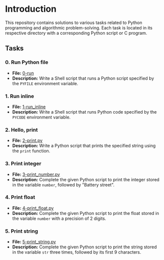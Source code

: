 # Introduction
This repository contains solutions to various tasks related to Python programming and algorithmic problem-solving. Each task is located in its respective directory with a corresponding Python script or C program.

## Tasks

### 0. Run Python file
- **File:** [0-run](./0x00-python-hello_world/0-run)
- **Description:** Write a Shell script that runs a Python script specified by the `PYFILE` environment variable.

### 1. Run inline
- **File:** [1-run_inline](./0x00-python-hello_world/1-run_inline)
- **Description:** Write a Shell script that runs Python code specified by the `PYCODE` environment variable.

### 2. Hello, print
- **File:** [2-print.py](./0x00-python-hello_world/2-print.py)
- **Description:** Write a Python script that prints the specified string using the `print` function.

### 3. Print integer
- **File:** [3-print_number.py](./0x00-python-hello_world/3-print_number.py)
- **Description:** Complete the given Python script to print the integer stored in the variable `number`, followed by "Battery street".

### 4. Print float
- **File:** [4-print_float.py](./0x00-python-hello_world/4-print_float.py)
- **Description:** Complete the given Python script to print the float stored in the variable `number` with a precision of 2 digits.

### 5. Print string
- **File:** [5-print_string.py](./0x00-python-hello_world/5-print_string.py)
- **Description:** Complete the given Python script to print the string stored in the variable `str` three times, followed by its first 9 characters.

